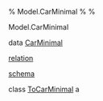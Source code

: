 % Model.CarMinimal
% 
% 

Model.CarMinimal

data [CarMinimal](Model-CarMinimal.html#t:CarMinimal)

[relation](Model-CarMinimal.html#v:relation)

[schema](Model-CarMinimal.html#v:schema)

class [ToCarMinimal](Model-CarMinimal.html#t:ToCarMinimal) a
